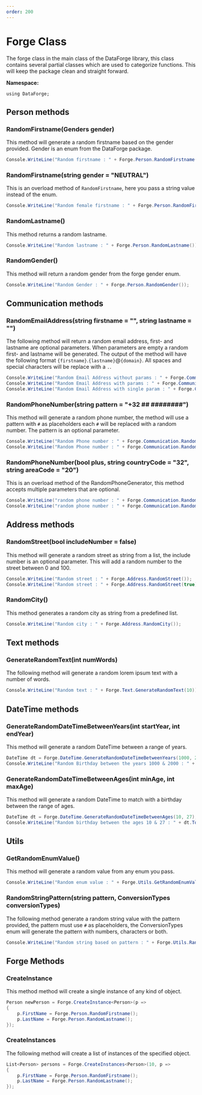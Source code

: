 ```yaml
---
order: 200
---
```


# Forge Class
The forge class in the main class of the DataForge library, this class contains several partial classes which are used to categorize functions. This will keep the package clean and straight forward.

**Namespace:**

```using DataForge;```

## Person methods

### RandomFirstname(Genders gender)
This method will generate a random firstname based on the gender provided. Gender is an enum from the DataForge package.
```csharp
Console.WriteLine("Random firstname : " + Forge.Person.RandomFirstname());
```

### RandomFirstname(string gender = "NEUTRAL")
This is an overload method of `RandomFirstname`, here you pass a string value instead of the enum.
```csharp
Console.WriteLine("Random female firstname : " + Forge.Person.RandomFirstname("FEMALE"));
```

### RandomLastname()
This method returns a random lastname.
```csharp
Console.WriteLine("Random lastname : " + Forge.Person.RandomLastname());
```

### RandomGender()
This method will return a random gender from the forge gender enum.
```csharp
Console.WriteLine("Random Gender : " + Forge.Person.RandomGender());
```

## Communication methods

### RandomEmailAddress(string firstname = "", string lastname = "")
The following method will return a random email address, first- and lastname are optional parameters.
When parameters are empty a random first- and lastname will be generated. The output of the method will have the following format `{firstname}`.`{lastname}`@`{domain}`. All spaces and special characters will be replace with a `.`.
```csharp
Console.WriteLine("Random Email Address without params : " + Forge.Communication.RandomEmailAddress());
Console.WriteLine("Random Email Address with params : " + Forge.Communication.RandomEmailAddress("Quinten", "De Clerck"));
Console.WriteLine("Random Email Address with single param : " + Forge.Communication.RandomEmailAddress("Quinten"));
```

### RandomPhoneNumber(string pattern = "+32 ## ########")
This method will generate a random phone number, the method will use a pattern with `#` as placeholders each `#` will be replaced with a random number. The pattern is an optional parameter.
```csharp
Console.WriteLine("Random Phone number : " + Forge.Communication.RandomPhoneNumber());
Console.WriteLine("Random Phone number : " + Forge.Communication.RandomPhoneNumber("+334 ## ## ## ##"));
```

### RandomPhoneNumber(bool plus, string countryCode = "32", string areaCode = "20")
This is an overload method of the RandomPhoneGenerator, this method accepts multiple parameters that are optional.
```csharp
Console.WriteLine("random phone number : " + Forge.Communication.RandomPhoneNumber(true));
Console.WriteLine("random phone number : " + Forge.Communication.RandomPhoneNumber(true, "123", "45"));
```

## Address methods

### RandomStreet(bool includeNumber = false)
This method will generate a random street as string from a list, the include number is an optional parameter. This will add a random number to the street between 0 and 100.
```csharp
Console.WriteLine("Random street : " + Forge.Address.RandomStreet());
Console.WriteLine("Random street : " + Forge.Address.RandomStreet(true));
```

### RandomCity()
This method generates a random city as string from a predefined list.
```csharp
Console.WriteLine("Random city : " + Forge.Address.RandomCity());
```

## Text methods

### GenerateRandomText(int numWords)
The following method will generate a random lorem ipsum text with a number of words.
```csharp
Console.WriteLine("Random text : " + Forge.Text.GenerateRandomText(10));
```

## DateTime methods

### GenerateRandomDateTimeBetweenYears(int startYear, int endYear)
This method will generate a random DateTime between a range of years.
```csharp
DateTime dt = Forge.DateTime.GenerateRandomDateTimeBetweenYears(1000, 2000);
Console.WriteLine("Random Birthday between the years 1000 & 2000 : " + dt.ToString("dd/MMM/yyyy"));
```

### GenerateRandomDateTimeBetweenAges(int minAge, int maxAge)
This method will generate a random DateTime to match with a birthday between the range of ages.
```csharp
DateTime dt = Forge.DateTime.GenerateRandomDateTimeBetweenAges(10, 27);
Console.WriteLine("Random birthday between the ages 10 & 27 : " + dt.ToString("dd/MMM/yyyy"));
```

## Utils

### GetRandomEnumValue<T>()
This method will generate a random value from any enum you pass.
```csharp
Console.WriteLine("Random enum value : " + Forge.Utils.GetRandomEnumValue<Genders>());
```
### RandomStringPattern(string pattern, ConversionTypes conversionTypes)
The following method generate a random string value with the pattern provided, the pattern must use `#` as placeholders, the ConversionTypes enum will generate the pattern with numbers, characters or both.
```csharp
Console.WriteLine("Random string based on pattern : " + Forge.Utils.RandomStringPattern("###-#-###", ConversionTypes.Numerical));
```


## Forge Methods

### CreateInstance
This method method will create a single instance of any kind of object.
```csharp
Person newPerson = Forge.CreateInstance<Person>(p =>
{
    p.FirstName = Forge.Person.RandomFirstname();
    p.LastName = Forge.Person.RandomLastname();
});
```


### CreateInstances
The following method will create a list of instances of the specified object.
```csharp
List<Person> persons = Forge.CreateInstances<Person>(10, p =>
{
    p.FirstName = Forge.Person.RandomFirstname();
    p.LastName = Forge.Person.RandomLastname();
});
```